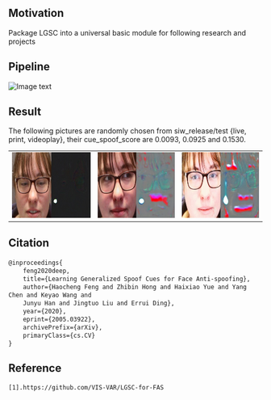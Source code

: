 ## Motivation
Package LGSC into a universal basic module for following research and projects

## Pipeline
![Image text](https://github.com/Ontheway361/antispoof-single-image/blob/master/imgs/pipeline.png)

## Result
The following pictures are randomly chosen from siw_release/test {live, print, videoplay}, their cue_spoof_score are 0.0093, 0.0925 and 0.1530.
<table style="border:0px">
   <tr>
       <td><img src="imgs/cue_live.jpg" width="448" height="130" frame=void rules=none></td>
       <td><img src="imgs/cue_printsp.jpg" width="440" height="130" frame=void rules=none></td>
       <td><img src="imgs/cue_videoplay.jpg" width="440" height="130" frame=void rules=none></td>
</table>

## Citation
```
@inproceedings{
    feng2020deep,
    title={Learning Generalized Spoof Cues for Face Anti-spoofing},
    author={Haocheng Feng and Zhibin Hong and Haixiao Yue and Yang Chen and Keyao Wang and
    Junyu Han and Jingtuo Liu and Errui Ding},
    year={2020},
    eprint={2005.03922},
    archivePrefix={arXiv},
    primaryClass={cs.CV}
}
```

## Reference
```
[1].https://github.com/VIS-VAR/LGSC-for-FAS
```
